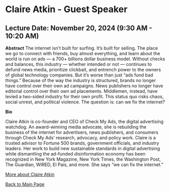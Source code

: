 # Claire Atkin - Guest Speaker

## Lecture Date: November 20, 2024 (9:30 AM - 10:20 AM)

**Abstract**
The internet isn’t built for surfing. It’s built for selling. The place we go to connect with friends, buy almost everything, and learn about the world is run on ads — a 700+ billions dollar business model. Without checks and balances, this industry — whether intended or not — continues to defund news media, prioritize clickbait, and entrench power to the owners of global technology companies. But it’s worse than just “ads fund bad things.” Because of the way the industry is structured, brands no longer have control over their own ad campaigns. News publishers no longer have editorial control over their own ad placements. Middlemen, instead, have levied a two-sided industry for their own profit. This status quo risks chaos, social unrest, and political violence. The question is: can we fix the internet?

**Bio**

Claire Atkin is co-founder and CEO of Check My Ads, the digital advertising watchdog. An award-winning media advocate, she is rebuilding the business of the internet for advertisers, news publishers, and consumers through Check My Ads’ research, advocacy, and policy work. Claire is a trusted advisor to Fortune 500 brands, government officials, and industry leaders. Her work to build new sustainable standards in digital advertising while dismantling the ad-funded disinformation economy has been recognized in New York Magazine, New York Times, the Washington Post, The Guardian, WIRED, El Pais, and more. She says “we can fix the internet.”

[More about Claire Atkin](https://checkmyads.org)

[Back to Main Page](README.md)
